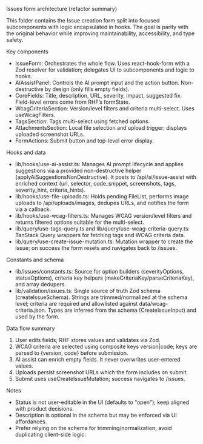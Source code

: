 Issues form architecture (refactor summary)

This folder contains the Issue creation form split into focused subcomponents with logic encapsulated in hooks. The goal is parity with the original behavior while improving maintainability, accessibility, and type safety.

Key components
- IssueForm: Orchestrates the whole flow. Uses react-hook-form with a Zod resolver for validation; delegates UI to subcomponents and logic to hooks.
- AIAssistPanel: Controls the AI prompt input and the action button. Non-destructive by design (only fills empty fields).
- CoreFields: Title, description, URL, severity, impact, suggested fix. Field-level errors come from RHF’s formState.
- WcagCriteriaSection: Version/level filters and criteria multi-select. Uses useWcagFilters.
- TagsSection: Tags multi-select using fetched options.
- AttachmentsSection: Local file selection and upload trigger; displays uploaded screenshot URLs.
- FormActions: Submit button and top-level error display.

Hooks and data
- lib/hooks/use-ai-assist.ts: Manages AI prompt lifecycle and applies suggestions via a provided non-destructive helper (applyAiSuggestionsNonDestructive). It posts to /api/ai/issue-assist with enriched context (url, selector, code_snippet, screenshots, tags, severity_hint, criteria_hints).
- lib/hooks/use-file-uploads.ts: Holds pending FileList, performs image uploads to /api/uploads/images, dedupes URLs, and notifies the form via a callback.
- lib/hooks/use-wcag-filters.ts: Manages WCAG version/level filters and returns filtered options suitable for the multi-select.
- lib/query/use-tags-query.ts and lib/query/use-wcag-criteria-query.ts: TanStack Query wrappers for fetching tags and WCAG criteria data.
- lib/query/use-create-issue-mutation.ts: Mutation wrapper to create the issue; on success the form resets and navigates back to /issues.

Constants and schema
- lib/issues/constants.ts: Source for option builders (severityOptions, statusOptions), criteria key helpers (makeCriteriaKey/parseCriteriaKey), and array dedupers.
- lib/validation/issues.ts: Single source of truth Zod schema (createIssueSchema). Strings are trimmed/normalized at the schema level; criteria are required and allowlisted against data/wcag-criteria.json. Types are inferred from the schema (CreateIssueInput) and used by the form.

Data flow summary
1) User edits fields; RHF stores values and validates via Zod.
2) WCAG criteria are selected using composite keys version|code; keys are parsed to {version, code} before submission.
3) AI assist can enrich empty fields. It never overwrites user-entered values.
4) Uploads persist screenshot URLs which the form includes on submit.
5) Submit uses useCreateIssueMutation; success navigates to /issues.

Notes
- Status is not user-editable in the UI (defaults to "open"); keep aligned with product decisions.
- Description is optional in the schema but may be enforced via UI affordances.
- Prefer relying on the schema for trimming/normalization; avoid duplicating client-side logic.
